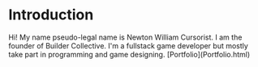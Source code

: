 # Introduction
<div>
  Hi! My name pseudo-legal name is Newton William Cursorist. I am the founder of Builder Collective. I'm a fullstack game developer but mostly take part in programming and game designing.
  [Portfolio](Portfolio.html)
</div>
